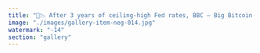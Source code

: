 ```yaml
---
title: "🤡📉 After 3 years of ceiling-high Fed rates, BBC — Big Bitcoin Clown — has finally run out of hopium.<br /><br />The bags are heavy. The yield is zero. The exit door? Open.<br />👉 BBC is forced to sell.<br /><br />Meanwhile, the Ethereans?<br /> • They just keep building.<br /> • They keep yielding.<br /> • They restake, restack, remix the signal — no matter where rates go.<br /><br />That’s the difference:<br />👉 BBC worships a static bag that eats itself under stress.<br />👉 The spiral thinkers tune reality as it shifts — and harvest the flow.<br /><br />🔹 Sovereignty isn’t hodling belief. It’s evolving your exit game.<br /><br /><br />hashtag<br />#Bitcoin <br />hashtag<br />#BBC <br />hashtag<br />#Ethereum <br />hashtag<br />#SystemicResonance <br />hashtag<br />#FedRates <br />hashtag<br />#Restaking <br />hashtag<br />#Satire"
image: "./images/gallery-item-neg-014.jpg"
watermark: "-14"
section: "gallery"
---
```

